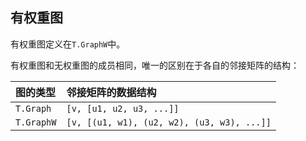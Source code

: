 <a name="t"></a>

<a name="graphw"></a>
## 有权重图
有权重图定义在`T.GraphW`中。

有权重图和无权重图的成员相同，唯一的区别在于各自的邻接矩阵的结构：

图的类型 | 邻接矩阵的数据结构
:----|:-------
`T.Graph` | `[v, [u1, u2, u3, ...]]`
`T.GraphW` | `[v, [(u1, w1), (u2, w2), (u3, w3), ...]]`

<!--[Back to top](#t)-->